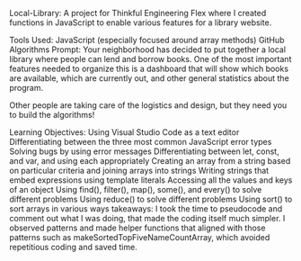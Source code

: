 Local-Library:
A project for Thinkful Engineering Flex where I created functions in JavaScript to enable various features for a library website.

Tools Used:
JavaScript (especially focused around array methods)
GitHub
Algorithms
Prompt:
Your neighborhood has decided to put together a local library where people can lend and borrow books. One of the most important features needed to organize this is a dashboard that will show which books are available, which are currently out, and other general statistics about the program.

Other people are taking care of the logistics and design, but they need you to build the algorithms!

Learning Objectives:
Using Visual Studio Code as a text editor
Differentiating between the three most common JavaScript error types
Solving bugs by using error messages
Differentiating between let, const, and var, and using each appropriately
Creating an array from a string based on particular criteria and joining arrays into strings
Writing strings that embed expressions using template literals
Accessing all the values and keys of an object
Using find(), filter(), map(), some(), and every() to solve different problems
Using reduce() to solve different problems
Using sort() to sort arrays in various ways
takeaways:
I took the time to pseudocode and comment out what I was doing, that made the coding itself much simpler.
I observed patterns and made helper functions that aligned with those patterns such as makeSortedTopFiveNameCountArray, which avoided repetitious coding and saved time.
